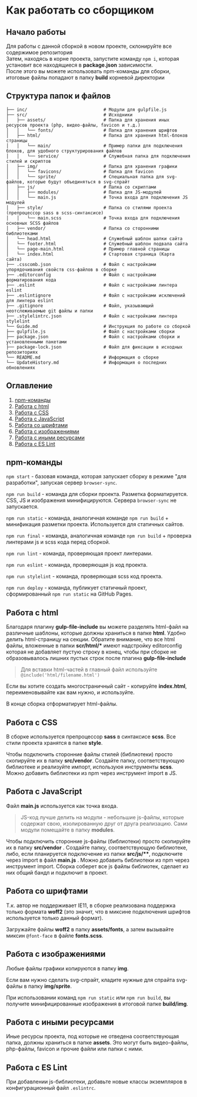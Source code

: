 # Как работать со сборщиком

## Начало работы

Для работы с данной сборкой в новом проекте, склонируйте все содержимое репозитория<br>
Затем, находясь в корне проекта, запустите команду `npm i`, которая установит все находящиеся в __package.json__ зависимости.<br>
После этого вы можете использовать npm-команды для сборки, итоговые файлы попадают в папку __build__ корневой директории

## Структура папок и файлов

```
├── inc/                             # Модули для gulpfile.js
├── src/                             # Исходники
│   ├── assets/                      # Папка для хранения иных ресурсов проекта (php, видео-файлы, favicon и т.д.)
│   │   └── fonts/                   # Папка для хранения шрифтов
│   ├── html/                        # Папка для хранения html-блоков страницы
│   │   └── main/                    # Пример папки для подключения блоков, для удобного структурирования файлов
│   │   └── service/                 # Служебная папка для подключения стилей и скриптов
│   ├── img/                         # Папка для хранения графики
│   │   └── favicons/                # Папка для favicon
│   │   └── sprite/                  # Специальная папка для svg-файлов, которые будут объединяться в svg-спрайт
│   ├── js/                          # Папка со скриптами
│   │   ├── modules/                 # Папка для JS-модулей
│   │   └── main.js                  # Точка входа для подключения JS модулей
│   ├── style/                       # Папка со стилями проекта (препроцессор sass в scss-синтаксисе)
│   │   └── main.scss                # Точка входа для подключения основных SCSS файлов
│   ├── vendor/                      # Папка со сторонними библиотеками
│   └── head.html                    # Служебный шаблон шапки сайта
│   └── footer.html                  # Служебный шаблон подвала сайта
│   └── page-main.html               # Пример главной страницы
│   └── index.html                   # Стартовая страница (Карта сайта)
├── .csscomb.json                    # Файл с настройками упорядочивания свойств css-файлов в сборке
├── .editorconfig                    # Файл с настройками форматирования кода
├── .eslint                          # Файл с настройками линтера eslint
├── .eslintignore                    # Файл с настройками исключений для линтера eslint
├── .gitignore                       # Файл, указывающий неотслеживаемые git файлы и папки 
├── .stylelintrc.json                # Файл с настройками линтера stylelint
└── Guide.md                         # Инструкция по работе со сборкой
├── gulpfile.js                      # Файл с настройками сборки
├── package.json                     # Файл с настройками сборки и установленными пакетами
├── package-lock.json                # Файл для фиксации в исходных репозиториях
└── README.md                        # Информация о сборке
└── UpdateHistory.md                 # Информация о последних обновлениях
```

## Оглавление
1. [npm-команды](#npm-команды)
2. [Работа с html](#работа-с-html)
3. [Работа с CSS](#работа-с-css)
4. [Работа с JavaScript](#работа-с-javascript)
5. [Работа со шрифтами](#работа-со-шрифтами)
6. [Работа с изображениями](#работа-с-изображениями)
7. [Работа с иными ресурсами](#работа-с-иными-ресурсами)
8. [Работа с ES Lint](#работа-с-es-lint)


## npm-команды

`npm start` - базовая команда, которая запускает сборку в режиме "для разработки", запуская сервер `browser-sync`.

`npm run build` - команда для сборки проекта. Разметка форматируется. CSS, JS и изображения минифицируются. Сервера `browser-sync` не запускается.

`npm run static` - команда, аналогичная команде `npm run build` + минификация разметки проекта. Используется для статичных сайтов.

`npm run final` - команда, аналогичная команде `npm run build` + проверка линтерами js и scss кода перед сборкой.

`npm run lint` - команда, проверяющая проект линтерами.

`npm run eslint` - команда, проверяющая js код проекта.

`npm run stylelint` - команда, проверяющая scss код проекта.

`npm run deploy` - команда, публикует статичный проект, сформированный `npm run static` на GitHub Pages.

## Работа с html

Благодаря плагину __gulp-file-include__ вы можете разделять html-файл на различные шаблоны, которые должны храниться в папке __html__. Удобно делить html-страницу на секции. Обратите внимание, что все html файлы, вложенные в папки __scr/html/*__ имеют надстройку editorconfig которая не добавляет пустую строку в конец, чтобы при сборке не образовывалось лишних пустых строк после плагина __gulp-file-include__

> Для вставки html-частей в главный файл используйте `@include('html/filename.html')`

Если вы хотите создать многостраничный сайт - копируйте __index.html__, переименовывайте как вам нужно, и используйте.

В конце сборка отформатирует html-файлы.

## Работа с CSS

В сборке используется препроцессор __sass__ в синтаксисе __scss__. Все стили проекта хранятся в папке __style__.

Чтобы подключить сторонние файлы стилей (библиотеки) просто скопируйте их в папку __src/vendor__. Создайте папку, соответствующую библиотеке и реализуйте импорт, используюя инструменты __scss__. Можно добавить библиотеки из npm через инструмент import в JS.

## Работа с JavaScript

Файл __main.js__ используется как точка входа.

> JS-код лучше делить на модули - небольшие js-файлы, которые содержат свою, изолированную друг от друга реализацию. Сами модули помещайте в папку __modules__.

Чтобы подключить сторонние js-файлы (библиотеки) просто скопируйте их в папку __src/vendor__ . Создайте папку, соответствующую библиотеке, либо, если планируется подключение из папки __src/js/**__, подключите через import в файл __main.js__ . Можно добавить библиотеки из npm через инструмент import. Сборка соберет все js файлы библиотек, сделает из них общий бандл и подключит в проект.

## Работа со шрифтами

Т.к. автор не поддерживает IE11, в сборке реализована поддержка только формата __woff2__ (это значит, что в миксине подключения шрифтов используется только данный формат).

Загружайте файлы __woff2__ в папку __assets/fonts__, а затем вызывайте миксин `@font-face` в файле __fonts.scss__.

## Работа с изображениями

Любые файлы графики копируются в папку __img__.

Если вам нужно сделать svg-спрайт, кладите нужные для спрайта svg-файлы в папку __img/sprite__.

При использовании команд  `npm run static` или `npm run build`, вы получите минифицированные изображения в итоговой папке __build/img__.

## Работа с иными ресурсами

Иные ресурсы проекта, под которые не отведена соответствующая папка, должны храниться в папке __assets__. Это могут быть видео-файлы, php-файлы, favicon и прочие файли или папки с ними.

## Работа с ES Lint

При добавлении js-библиотеки, добавьте новые классы экземпляров в конфигурационный файл `.eslintrc`.

